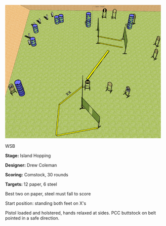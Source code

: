 ![Island Hopping](Stage%20Design.png)

WSB

<b>Stage:</b> Island Hopping

<b>Designer:</b> Drew Coleman

<b>Scoring:</b> Comstock, 30 rounds

<b>Targets: </b>12 paper, 6 steel

Best two on paper, steel must fall to score

Start position: standing both feet on X's

Pistol loaded and holstered, hands relaxed at sides. PCC buttstock on belt pointed in a safe direction.
